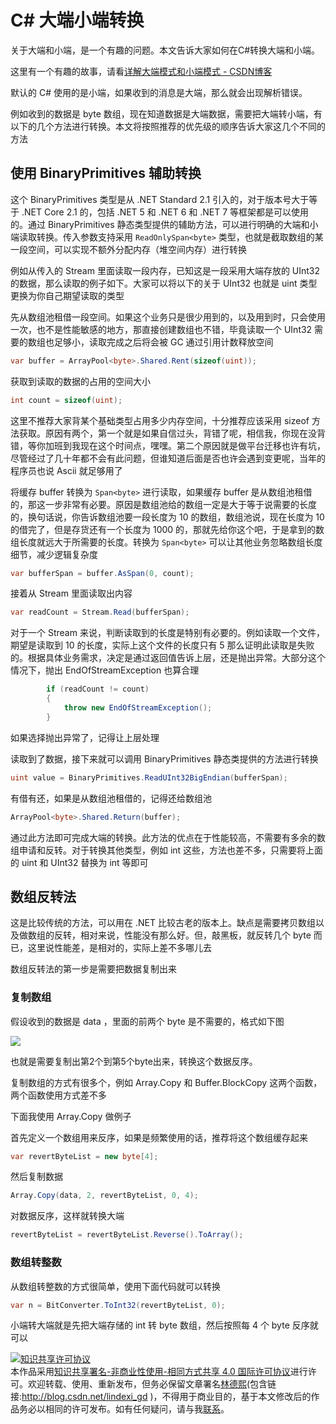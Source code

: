 
# C# 大端小端转换

关于大端和小端，是一个有趣的问题。本文告诉大家如何在C#转换大端和小端。

<!--more-->


<!-- CreateTime:2019/8/31 16:55:58 -->


这里有一个有趣的故事，请看[详解大端模式和小端模式 - CSDN博客](https://blog.csdn.net/ce123_zhouwei/article/details/6971544 )

默认的 C# 使用的是小端，如果收到的消息是大端，那么就会出现解析错误。

例如收到的数据是 byte 数组，现在知道数据是大端数据，需要把大端转小端，有以下的几个方法进行转换。本文将按照推荐的优先级的顺序告诉大家这几个不同的方法

## 使用 BinaryPrimitives 辅助转换

这个 BinaryPrimitives 类型是从 .NET Standard 2.1 引入的，对于版本号大于等于 .NET Core 2.1 的，包括 .NET 5 和 .NET 6 和 .NET 7 等框架都是可以使用的。通过 BinaryPrimitives 静态类型提供的辅助方法，可以进行明确的大端和小端读取转换。传入参数支持采用 `ReadOnlySpan<byte>` 类型，也就是截取数组的某一段空间，可以实现不额外分配内存（堆空间内存）进行转换

例如从传入的 Stream 里面读取一段内存，已知这是一段采用大端存放的 UInt32 的数据，那么读取的例子如下。大家可以将以下的关于 UInt32 也就是 uint 类型更换为你自己期望读取的类型

先从数组池租借一段空间。如果这个业务只是很少用到的，以及用到时，只会使用一次，也不是性能敏感的地方，那直接创建数组也不错，毕竟读取一个 UInt32 需要的数组也足够小，读取完成之后将会被 GC 通过引用计数释放空间

```csharp
var buffer = ArrayPool<byte>.Shared.Rent(sizeof(uint));
```

获取到读取的数据的占用的空间大小

```csharp
int count = sizeof(uint);
```

这里不推荐大家背某个基础类型占用多少内存空间，十分推荐应该采用 sizeof 方法获取。原因有两个，第一个就是如果自信过头，背错了呢，相信我，你现在没背错，等你加班到我现在这个时间点，嘿嘿。第二个原因就是做平台迁移也许有坑，尽管经过了几十年都不会有此问题，但谁知道后面是否也许会遇到变更呢，当年的程序员也说 Ascii 就足够用了

将缓存 buffer 转换为 `Span<byte>` 进行读取，如果缓存 buffer 是从数组池租借的，那这一步非常有必要。原因是数组池给的数组一定是大于等于说需要的长度的，换句话说，你告诉数组池要一段长度为 10 的数组，数组池说，现在长度为 10 的借完了，但是存货还有一个长度为 1000 的，那就先给你这个吧，于是拿到的数组长度就远大于所需要的长度。转换为 `Span<byte>` 可以让其他业务忽略数组长度细节，减少逻辑复杂度

```csharp
var bufferSpan = buffer.AsSpan(0, count);
```

接着从 Stream 里面读取出内容

```csharp
var readCount = Stream.Read(bufferSpan);
```

对于一个 Stream 来说，判断读取到的长度是特别有必要的。例如读取一个文件，期望是读取到 10 的长度，实际上这个文件的长度只有 5 那么证明此读取是失败的。根据具体业务需求，决定是通过返回值告诉上层，还是抛出异常。大部分这个情况下，抛出 EndOfStreamException 也算合理

```csharp
        if (readCount != count)
        {
            throw new EndOfStreamException();
        }
```

如果选择抛出异常了，记得让上层处理

读取到了数据，接下来就可以调用 BinaryPrimitives 静态类提供的方法进行转换

```csharp
uint value = BinaryPrimitives.ReadUInt32BigEndian(bufferSpan);
```

有借有还，如果是从数组池租借的，记得还给数组池

```csharp
ArrayPool<byte>.Shared.Return(buffer);
```

通过此方法即可完成大端的转换。此方法的优点在于性能较高，不需要有多余的数组申请和反转。对于转换其他类型，例如 int 这些，方法也差不多，只需要将上面的 uint 和 UInt32 替换为 int 等即可

## 数组反转法

这是比较传统的方法，可以用在 .NET 比较古老的版本上。缺点是需要拷贝数组以及做数组的反转，相对来说，性能没有那么好。但，敲黑板，就反转几个 byte 而已，这里说性能差，是相对的，实际上差不多哪儿去

数组反转法的第一步是需要把数据复制出来

### 复制数组

假设收到的数据是 data ，里面的前两个 byte 是不需要的，格式如下图

![](http://cdn.lindexi.site/lindexi%2F2018528102650406.jpg)

也就是需要复制出第2个到第5个byte出来，转换这个数据反序。

复制数组的方式有很多个，例如 Array.Copy 和 Buffer.BlockCopy 这两个函数，两个函数使用方式差不多

下面我使用 Array.Copy 做例子

首先定义一个数组用来反序，如果是频繁使用的话，推荐将这个数组缓存起来

```csharp
var revertByteList = new byte[4];
```

然后复制数据

```csharp
Array.Copy(data, 2, revertByteList, 0, 4);
```

对数据反序，这样就转换大端

```csharp
revertByteList = revertByteList.Reverse().ToArray();
```

### 数组转整数

从数组转整数的方式很简单，使用下面代码就可以转换

```csharp
var n = BitConverter.ToInt32(revertByteList, 0);
```

小端转大端就是先把大端存储的 int 转 byte 数组，然后按照每 4 个 byte 反序就可以





<a rel="license" href="http://creativecommons.org/licenses/by-nc-sa/4.0/"><img alt="知识共享许可协议" style="border-width:0" src="https://licensebuttons.net/l/by-nc-sa/4.0/88x31.png" /></a><br />本作品采用<a rel="license" href="http://creativecommons.org/licenses/by-nc-sa/4.0/">知识共享署名-非商业性使用-相同方式共享 4.0 国际许可协议</a>进行许可。欢迎转载、使用、重新发布，但务必保留文章署名[林德熙](http://blog.csdn.net/lindexi_gd)(包含链接:http://blog.csdn.net/lindexi_gd )，不得用于商业目的，基于本文修改后的作品务必以相同的许可发布。如有任何疑问，请与我[联系](mailto:lindexi_gd@163.com)。